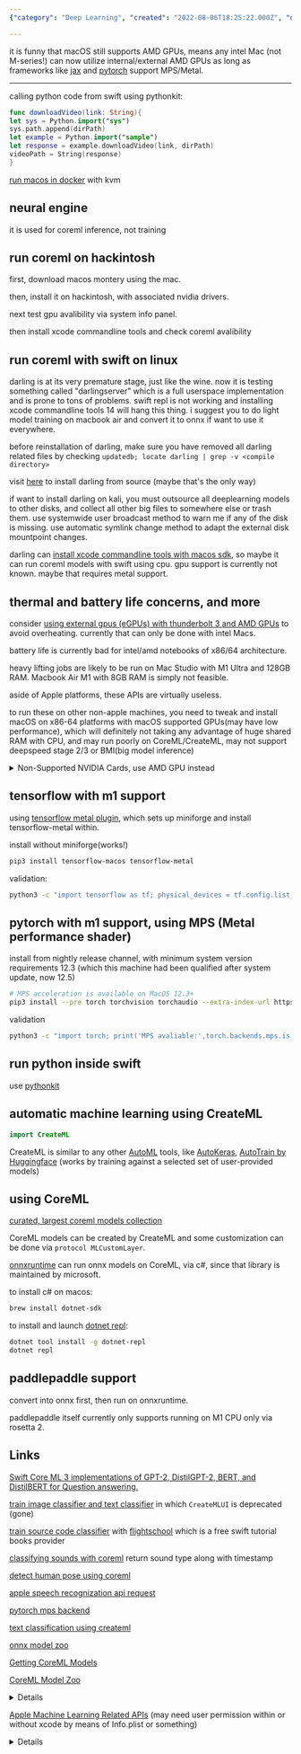 ```yaml
---
{"category": "Deep Learning", "created": "2022-08-06T18:25:22.000Z", "date": "2022-08-06 18:25:22", "description": "This article covers deep learning on MacOS, exploring the use of M-series processors and AMD GPUs for training. It discusses training with a MacBook Air, using TensorFlow Metal and PyTorch with MPS. The article also delves into CoreML image analysis techniques and AutoML for Apple's M1 chips. Additionally, it covers image/video analysis methods, Optical Flow, Person Segmentation, NLP APIs, sentiment analysis, speech recognition, and sound classification using DNNs.", "modified": "2023-08-12T14:06:28.323Z", "tags": ["CoreML", "darling", "hackintosh", "paddlepaddle", "Swift"], "title": "Deeplearning On Macos M-Series Processors"}

---
```


it is funny that macOS still supports AMD GPUs, means any intel Mac (not M-series!) can now utilize internal/external AMD GPUs as long as frameworks like [jax](https://developer.apple.com/metal/jax/) and [pytorch](https://pytorch.org/docs/stable/notes/mps.html) support MPS/Metal.

----

calling python code from swift using pythonkit:

```swift
func downloadVideo(link: String){
let sys = Python.import("sys")
sys.path.append(dirPath)
let example = Python.import("sample")
let response = example.downloadVideo(link, dirPath)
videoPath = String(response)
}

```

[run macos in docker](https://github.com/sickcodes/Docker-OSX) with kvm

## neural engine

it is used for coreml inference, not training

## run coreml on hackintosh

first, download macos montery using the mac.

then, install it on hackintosh, with associated nvidia drivers.

next test gpu avalibility via system info panel.

then install xcode commandline tools and check coreml avalibility

## run coreml with swift on linux

darling is at its very premature stage, just like the wine. now it is testing something called "darlingserver" which is a full userspace implementation and is prone to tons of problems. swift repl is not working and installing xcode commandline tools 14 will hang this thing. i suggest you to do light model training on macbook air and convert it to onnx if want to use it everywhere.

before reinstallation of darling, make sure you have removed all darling related files by checking `updatedb; locate darling | grep -v <compile directory>`

visit [here](https://docs.darlinghq.org/build-instructions.html) to install darling from source (maybe that's the only way)

if want to install darling on kali, you must outsource all deeplearning models to other disks, and collect all other big files to somewhere else or trash them. use systemwide user broadcast method to warn me if any of the disk is missing. use automatic symlink change method to adapt the external disk mountpoint changes.

darling can [install xcode commandline tools with macos sdk](https://github.com/darlinghq/darling-docs/blob/master/src/installing-software.md#:~:text=To%20install%20command-line%20developer%20tools%20such%20as%20the,install%20only%20command-line%20tools%20from%20Apple%20by%20running), so maybe it can run coreml models with swift using cpu. gpu support is currently not known. maybe that requires metal support.

## thermal and battery life concerns, and more

consider [using external gpus (eGPUs) with thunderbolt 3 and AMD GPUs](https://support.apple.com/en-us/HT208544) to avoid overheating. currently that can only be done with intel Macs.

battery life is currently bad for intel/amd notebooks of x86/64 architecture.

heavy lifting jobs are likely to be run on Mac Studio with M1 Ultra and 128GB RAM. Macbook Air M1 with 8GB RAM is simply not feasible.

aside of Apple platforms, these APIs are virtually useless.

to run these on other non-apple machines, you need to tweak and install macOS on x86-64 platforms with macOS supported GPUs(may have low performance), which will definitely not taking any advantage of huge shared RAM with CPU, and may run poorly on CoreML/CreateML, may not support deepspeed stage 2/3 or BMI(big model inference)

<details><summary>Non-Supported NVIDIA Cards, use AMD GPU instead</summary>

High Sierra no longer supports NVIDIA Mac.

Mojave – Catalina – BigSur only works with AMD graphics and Intel onboard graphics and only a very small number of old NVIDIA products. Suppose you have GTX 1070, 1080, and the like, you can not use High Sierra onwards because Nvidia does not provide any updates for Mac and can not be used in any other way.

In general, the graphics of the Turing, Pascal, and Maxwell series will never be supported again. The latest Mac version that can use this series of graphics is High Sierra.

</details>

## tensorflow with m1 support

using [tensorflow metal plugin](https://developer.apple.com/metal/tensorflow-plugin/), which sets up miniforge and install tensorflow-metal within.

install without miniforge(works!)

```bash
pip3 install tensorflow-macos tensorflow-metal

```

validation:

```bash
python3 -c "import tensorflow as tf; physical_devices = tf.config.list_physical_devices('GPU'); print('Num GPUs:', len(physical_devices)); print(physical_devices)"

```

## pytorch with m1 support, using MPS (Metal performance shader)

install from nightly release channel, with minimum system version requirements 12.3 (which this machine had been qualified after system update, now 12.5)

```bash
# MPS acceleration is available on MacOS 12.3+
pip3 install --pre torch torchvision torchaudio --extra-index-url https://download.pytorch.org/whl/nightly/cpu

```

validation

```bash
python3 -c "import torch; print('MPS avaliable:',torch.backends.mps.is_available()); print('Built with MPS:',torch.backends.mps.is_built())"

```

## run python inside swift

use [pythonkit](https://github.com/pvieito/PythonKit.git)

## automatic machine learning using CreateML

```swift
import CreateML

```

CreateML is similar to any other [AutoML](https://www.automl.org/automl/) tools, like [AutoKeras](https://autokeras.com/), [AutoTrain by Huggingface](https://huggingface.co/autotrain) (works by training against a selected set of user-provided models)

## using CoreML

[curated, largest coreml models collection](https://github.com/likedan/Awesome-CoreML-Models)

CoreML models can be created by CreateML and some customization can be done via `protocol MLCustomLayer`.

[onnxruntime](https://onnxruntime.ai/) can run onnx models on CoreML, via c#, since that library is maintained by microsoft.

to install c# on macos:

```bash
brew install dotnet-sdk

```

to install and launch [dotnet repl](https://github.com/jonsequitur/dotnet-repl):

```bash
dotnet tool install -g dotnet-repl
dotnet repl

```

## paddlepaddle support

convert into onnx first, then run on onnxruntime.

paddlepaddle itself currently only supports running on M1 CPU only via rosetta 2.

## Links

[Swift Core ML 3 implementations of GPT-2, DistilGPT-2, BERT, and DistilBERT for Question answering.](https://github.com/huggingface/swift-coreml-transformers)

[train image classifier and text classifier](https://www.appcoda.com/create-ml/) in which `CreateMLUI` is deprecated (gone)

[train source code classifier](https://flight.school/articles/classifying-programming-languages-with-createml/) with [flightschool](https://flight.school/) which is a free swift tutorial books provider

[classifying sounds with coreml](https://developer.apple.com/documentation/soundanalysis/classifying_sounds_in_an_audio_file) return sound type along with timestamp

[detect human pose using coreml](https://developer.apple.com/documentation/coreml/model_integration_samples/detecting_human_body_poses_in_an_image)

[apple speech recognization api request](https://developer.apple.com/documentation/speech/sfspeechrecognitionrequest)

[pytorch mps backend](https://pytorch.org/docs/stable/notes/mps.html)

[text classification using createml](https://heartbeat.comet.ml/text-classification-on-ios-using-create-ml-f71d7191404a)

[onnx model zoo](https://github.com/onnx/models)

[Getting CoreML Models](https://developer.apple.com/documentation/coreml/getting_a_core_ml_model)

[CoreML Model Zoo](https://developer.apple.com/machine-learning/models/)

<details>

<p>

FCRN-DepthPrediction

Depth Estimation

Predict the depth from a single image.

View Models

MNIST

Drawing Classification

Classify a single handwritten digit (supports digits 0-9).

View Model

UpdatableDrawingClassifier

Drawing Classification

Drawing classifier that learns to recognize new drawings based on a K-Nearest Neighbors model (KNN).

View Model and Code Sample

MobileNetV2

Image Classification

The MobileNetv2 architecture trained to classify the dominant object in a camera frame or image.

View Models and Code Sample

Resnet50

Image Classification

A Residual Neural Network that will classify the dominant object in a camera frame or image.

View Models and Code Sample

SqueezeNet

Image Classification

A small Deep Neural Network architecture that classifies the dominant object in a camera frame or image.

View Models and Code Sample

DeeplabV3

Image Segmentation

Segment the pixels of a camera frame or image into a predefined set of classes.

View Models

YOLOv3

Object Detection

Locate and classify 80 different types of objects present in a camera frame or image.

View Models and Code Sample

YOLOv3-Tiny

Object Detection

Locate and classify 80 different types of objects present in a camera frame or image.

View Models and Code Sample

PoseNet

Pose Estimation

Estimates up to 17 joint positions for each person in an image.

View Models and Code Sample

Text

BERT-SQuAD

Question Answering

Find answers to questions about paragraphs of text.

View Model and Code Sample

</p></details>

[Apple Machine Learning Related APIs](https://developer.apple.com/machine-learning/api/) (may need user permission within or without xcode by means of Info.plist or something)

<details>

<p>

Vision

Build features that can process and analyze images and video using computer vision.

View Vision framework

Image Classification

Automatically identify the content in images.

View API

Image Saliency

Quantify and visualize the key part of an image or where in the image people are likely to look.

View API

Image Alignment

Analyze and manage the alignment of images.

View API

Image Similarity

Generate a feature print to compute distance between images.

View API

Object Detection

Find and label objects in images.

View API

Object Tracking

Track moving objects in video.

View API

Trajectory Detection

Detect the trajectory of objects in motion in video.

View API

Contour Detection

Trace the edges of objects and features in images and video.

View API

Text Detection

Detect regions of visible text in images.

View API

Text Recognition

Find, recognize, and extract text from images.

View API

Face Detection

Detect human faces in images.

View API

Face Tracking

Track faces from a camera feed in real time.

View API

Face Landmarks

Find facial features in images by detecting landmarks on faces.

View API

Face Capture Quality

Compare face capture quality in a set of images.

View API

Human Body Detection

Find regions that contain human bodies in images.

View API

Body Pose

Detect landmarks on people in images and video.

View API

Hand Pose

Detect landmarks on human hands in images and video.

View API

Animal Recognition

Find cats and dogs in images.

View API

Barcode Detection

Detect and analyze barcodes in images.

View API

Rectangle Detection

Find rectangular regions in images.

View API

Horizon Detection

Determine the horizon angle in images.

View API

Optical Flow

Analyze the pattern of motion of objects between consecutive video frames.

View API

Person Segmentation New

Produce a matte image for a person in an image.

View API

Document Detection New

Detect rectangular regions in images that contain text.

View API

Natural Language

Analyze natural language text and deduce its language-specific metadata.

View Natural Language framework

Tokenization

Enumerate the words in text strings.

View API

Language Identification

Recognize the language of bodies of text.

View API

Named Entity Recognition

Use a linguistic tagger to name entities in a string.

View API

Part of Speech Tagging

Classify nouns, verbs, adjectives, and other parts of speech in a string.

View API

Word Embedding

Get a vector representation for any word and find similarity between two words or nearest neighbors for a word.

View API

Sentence Embedding

Get a vector representation for any string and find similarity between two strings.

View API

Sentiment Analysis

Score text as positive, negative, or neutral based on the sentiment.

View API

Speech

Take advantage of speech recognition and saliency features for a variety of languages.

View Speech framework

Speech Recognition

Recognize and analyze speech in audio and get back data like transcripts.

View API

Sound Analysis

Analyze audio and recognize it as a particular type, such as laughter or applause.

View Sound Analysis framework

Sound Classification

Analyze sounds in audio using the built-in sound classifier or a custom Core ML sound classification model.

View API

</p></details>
